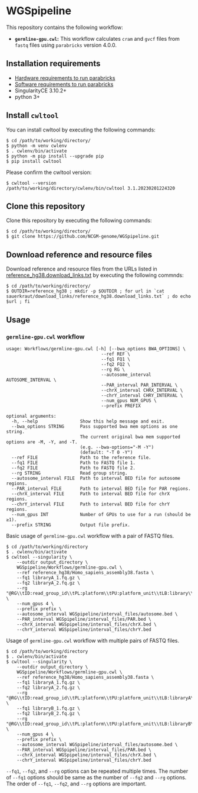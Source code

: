 # WGSpipeline

This repository contains the following workflow:
- **`germline-gpu.cwl`:** This workflow calculates `cram` and `gvcf` files from `fastq` files using `parabricks` version 4.0.0.

## Installation requirements
- [Hardware requirements to run parabricks](https://docs.nvidia.com/clara/parabricks/4.0.0/GettingStarted.html#hardware-requirements)
- [Software requirements to run parabricks](https://docs.nvidia.com/clara/parabricks/4.0.0/GettingStarted.html#software-requirements)
- SingularityCE 3.10.2+
- python 3+

## Install `cwltool`
You can install cwltool by executing the following commands:
```
$ cd /path/to/working/directory/
$ python -m venv cwlenv
$ . cwlenv/bin/activate
$ python -m pip install --upgrade pip
$ pip install cwltool
```

Please confirm the cwltool version:
```
$ cwltool --version
/path/to/working/directory/cwlenv/bin/cwltool 3.1.20230201224320
```

## Clone this repository
Clone this repository by executing the following commands:
```
$ cd /path/to/working/directory/
$ git clone https://github.com/NCGM-genome/WGSpipeline.git
```

## Download reference and resource files
Download reference and resource files from the URLs listed in [reference_hg38.download_links.txt](./download_links/reference_hg38.download_links.txt) by executing the following commnds:
```
$ cd /path/to/working/directory/
$ OUTDIR=reference_hg38 ; mkdir -p $OUTDIR ; for url in `cat sauerkraut/download_links/reference_hg38.download_links.txt` ; do echo $url ; fi
```

## Usage

### `germline-gpu.cwl` workflow
```
usage: Workflows/germline-gpu.cwl [-h] [--bwa_options BWA_OPTIONS] \
                                    --ref REF \
                                    --fq1 FQ1 \
                                    --fq2 FQ2 \
                                    --rg RG \
                                    --autosome_interval AUTOSOME_INTERVAL \
                                    --PAR_interval PAR_INTERVAL \
                                    --chrX_interval CHRX_INTERVAL \
                                    --chrY_interval CHRY_INTERVAL \
                                    --num_gpus NUM_GPUS \
                                    --prefix PREFIX 

optional arguments:
  -h, --help                Show this help message and exit.
  --bwa_options STRING      Pass supported bwa mem options as one string. 
                            The current original bwa mem supported options are -M, -Y, and -T. 
                            (e.g. --bwa-options="-M -Y") 
                            (default: "-T 0 -Y")
  --ref FILE                Path to the reference file.
  --fq1 FILE                Path to FASTQ file 1.
  --fq2 FILE                Path to FASTQ file 2.
  --rg STRING               Read group string.
  --autosome_interval FILE  Path to interval BED file for autosome regions.
  --PAR_interval FILE       Path to interval BED file for PAR regions.
  --chrX_interval FILE      Path to interval BED file for chrX regions.
  --chrY_interval FILE      Path to interval BED file for chrY regions.
  --num_gpus INT            Number of GPUs to use for a run (should be ≥1). 
  --prefix STRING           Output file prefix.
```

Basic usage of `germline-gpu.cwl` workflow with a pair of FASTQ files.
```
$ cd /path/to/working/directory
$ . cwlenv/bin/activate
$ cwltool --singularity \
    --outdir output_directory \
    WGSpipeline/Workflows/germline-gpu.cwl \
    --ref reference_hg38/Homo_sapiens_assembly38.fasta \
    --fq1 libraryA_1.fq.gz \
    --fq2 libraryA_2.fq.gz \
    --rg "@RG\\tID:read_group_id\\tPL:platform\\tPU:platform_unit\\tLB:library\\tSM:sample_id" \
    --num_gpus 4 \
    --prefix prefix \
    --autosome_interval WGSpipeline/interval_files/autosome.bed \
    --PAR_interval WGSpipeline/interval_files/PAR.bed \
    --chrX_interval WGSpipeline/interval_files/chrX.bed \
    --chrY_interval WGSpipeline/interval_files/chrY.bed
```

Usage of `germline-gpu.cwl` workflow with multiple pairs of FASTQ files.
```
$ cd /path/to/working/directory
$ . cwlenv/bin/activate
$ cwltool --singularity \
    --outdir output_directory \
    WGSpipeline/Workflows/germline-gpu.cwl \
    --ref reference_hg38/Homo_sapiens_assembly38.fasta \
    --fq1 libraryA_1.fq.gz \
    --fq2 libraryA_2.fq.gz \
    --rg "@RG\\tID:read_group_id\\tPL:platform\\tPU:platform_unit\\tLB:libraryA\\tSM:sample_id" \
    --fq1 libraryB_1.fq.gz \
    --fq2 libraryB_2.fq.gz \
    --rg "@RG\\tID:read_group_id\\tPL:platform\\tPU:platform_unit\\tLB:libraryB\\tSM:sample_id" \
    --num_gpus 4 \
    --prefix prefix \
    --autosome_interval WGSpipeline/interval_files/autosome.bed \
    --PAR_interval WGSpipeline/interval_files/PAR.bed \
    --chrX_interval WGSpipeline/interval_files/chrX.bed \
    --chrY_interval WGSpipeline/interval_files/chrY.bed
```
`--fq1`, `--fq2`, and `--rg` options can be repeated multiple times. 
The number of `--fq1` options should be same as the number of `--fq2` and `--rg` options.
The order of `--fq1`, `--fq2`, and `--rg` options are important. 



